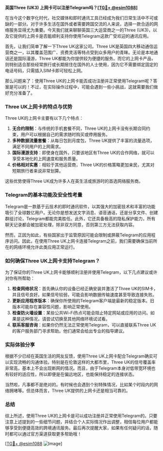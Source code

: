 **英国Three (UK3) 上网卡可以注册Telegram吗？[[TG💪+ @esim1088](https://t.me/s/esim1088)]**

在当今这个数字化时代，社交媒体和即时通讯工具已经成为我们日常生活中不可或缺的一部分。对于许多生活在国外或者需要跨国交流的人来说，选择一款合适的网络服务显得尤为重要。今天我们就来聊聊英国三大运营商之一的Three (UK3)，以及它提供的上网卡是否能顺利支持你使用Telegram这款广受欢迎的通讯应用。

首先，让我们简单了解一下Three UK这家公司。Three UK是英国四大移动通信运营商之一，以其覆盖范围广、资费灵活等特点受到众多用户的青睐。无论是本地通话还是国际漫游，Three UK都能为你提供较为便捷的服务。而它的上网卡产品，则特别适合那些经常旅行或长期居住在国外的人士使用，因为它不需要绑定固定的电话号码，只需插入SIM卡即可轻松上网。

那么问题来了：使用Three UK的上网卡能否成功注册并正常使用Telegram呢？答案是可以的！不过，在实际操作过程中，可能会遇到一些小挑战，这就需要我们做好充分准备了。

### Three UK上网卡的特点与优势

Three UK的上网卡主要有以下几个特点：

1. **无合约限制**：与传统的手机套餐不同，Three UK的上网卡没有长期合同约束，用户可以根据自己的需求随时购买或停用服务。
2. **多种数据流量套餐**：从每日包到月度包，Three UK提供了丰富的流量选项，满足不同用户的上网需求。
3. **国际漫游支持**：即使身在国外，只要该地区有Three UK的合作网络，就可以享受本地化的上网速度和服务质量。
4. **价格相对实惠**：相较于其他运营商，Three UK的价格策略更加亲民，尤其对短期旅行者来说非常划算。

这些优势使得Three UK成为许多人在英生活或旅游时的首选网络服务商。

### Telegram的基本功能及安全性考量

Telegram是一款基于云技术的即时通讯软件，以其强大的加密技术和丰富的功能吸引了全球数亿用户。无论你是想发送文字消息、语音通话，还是分享文件、创建群组讨论，Telegram都能完美胜任。此外，它还具备极高的隐私保护能力，所有聊天记录都会被加密处理，除非双方同意，否则第三方无法获取内容。

然而，正因为如此，有些国家出于监管原因可能会限制或屏蔽Telegram的应用程序访问。因此，在使用Three UK上网卡连接Telegram之前，我们需要确保当前所在的网络环境允许此类应用正常运行。

### 如何确保Three UK上网卡支持Telegram？

为了保证你的Three UK上网卡能够顺利注册并使用Telegram，以下几点建议或许对你有所帮助：

1. **检查网络状况**：首先确认你的设备已经正确安装并激活了Three UK的SIM卡，并且信号良好。如果信号较弱，可能会影响数据传输速度甚至导致连接失败。
2. **更新应用程序版本**：确保你所使用的Telegram客户端是最新的稳定版本。旧版本可能存在兼容性问题，影响正常使用。
3. **检查防火墙设置**：某些公共Wi-Fi热点可能会阻止特定网站或应用的访问。如果是这种情况，请尝试切换至其他网络环境试试看。
4. **联系客服咨询**：如果你仍然无法正常使用Telegram，可以直接联系Three UK的客户服务部门寻求帮助。他们通常会给出专业的指导建议。

### 实际体验分享

根据不少已经在英国生活的网友反馈，使用Three UK上网卡配合Telegram确实可以实现流畅的沟通体验。特别是在伦敦这样的大都市里，Three UK的信号覆盖率非常高，基本上不会出现断网的情况。而且，由于Telegram本身对低带宽环境也有较好的适应性，所以即便是在偏远地区，也能保持稳定的连接状态。

当然啦，凡事都不是绝对的。有时候也会遇到个别特殊情况，比如某个时段内的网络拥堵等。但总体而言，Three UK提供的上网卡还是相当可靠的。

### 总结

综上所述，使用Three UK的上网卡是可以成功注册并正常使用Telegram的。只要注意上述提到的一些细节问题，并结合个人实际情况作出调整，相信每位用户都能够享受到便捷高效的跨境通讯服务。最后再次提醒大家，如果有任何疑问的话，随时都可以通过官方渠道获取更多帮助哦！

[[TG💪+ @esim1088](https://t.me/s/esim1088) ![Image](https://i.postimg.cc/4NQfJmqS/Snipaste-2025-05-13-00-14-12.png)]